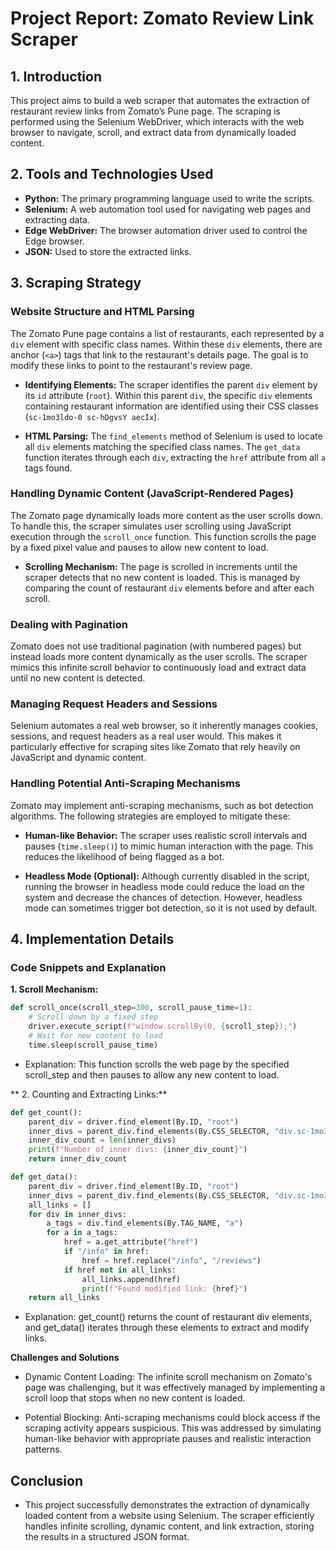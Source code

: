 # **Project Report: Zomato Review Link Scraper**

## **1. Introduction**
This project aims to build a web scraper that automates the extraction of restaurant review links from Zomato’s Pune page. The scraping is performed using the Selenium WebDriver, which interacts with the web browser to navigate, scroll, and extract data from dynamically loaded content.

## **2. Tools and Technologies Used**
- **Python:** The primary programming language used to write the scripts.
- **Selenium:** A web automation tool used for navigating web pages and extracting data.
- **Edge WebDriver:** The browser automation driver used to control the Edge browser.
- **JSON:** Used to store the extracted links.

## **3. Scraping Strategy**

### **Website Structure and HTML Parsing**
The Zomato Pune page contains a list of restaurants, each represented by a `div` element with specific class names. Within these `div` elements, there are anchor (`<a>`) tags that link to the restaurant's details page. The goal is to modify these links to point to the restaurant's review page.

- **Identifying Elements:**
  The scraper identifies the parent `div` element by its `id` attribute (`root`). Within this parent `div`, the specific `div` elements containing restaurant information are identified using their CSS classes (`sc-1mo3ldo-0 sc-hDgvsY aecIx`).

- **HTML Parsing:**
  The `find_elements` method of Selenium is used to locate all `div` elements matching the specified class names. The `get_data` function iterates through each `div`, extracting the `href` attribute from all `a` tags found.

### **Handling Dynamic Content (JavaScript-Rendered Pages)**
The Zomato page dynamically loads more content as the user scrolls down. To handle this, the scraper simulates user scrolling using JavaScript execution through the `scroll_once` function. This function scrolls the page by a fixed pixel value and pauses to allow new content to load.

- **Scrolling Mechanism:**
  The page is scrolled in increments until the scraper detects that no new content is loaded. This is managed by comparing the count of restaurant `div` elements before and after each scroll.

### **Dealing with Pagination**
Zomato does not use traditional pagination (with numbered pages) but instead loads more content dynamically as the user scrolls. The scraper mimics this infinite scroll behavior to continuously load and extract data until no new content is detected.

### **Managing Request Headers and Sessions**
Selenium automates a real web browser, so it inherently manages cookies, sessions, and request headers as a real user would. This makes it particularly effective for scraping sites like Zomato that rely heavily on JavaScript and dynamic content.

### **Handling Potential Anti-Scraping Mechanisms**
Zomato may implement anti-scraping mechanisms, such as bot detection algorithms. The following strategies are employed to mitigate these:

- **Human-like Behavior:**
  The scraper uses realistic scroll intervals and pauses (`time.sleep()`) to mimic human interaction with the page. This reduces the likelihood of being flagged as a bot.
  
- **Headless Mode (Optional):**
  Although currently disabled in the script, running the browser in headless mode could reduce the load on the system and decrease the chances of detection. However, headless mode can sometimes trigger bot detection, so it is not used by default.

## **4. Implementation Details**

### **Code Snippets and Explanation**

**1. Scroll Mechanism:**
```python
def scroll_once(scroll_step=300, scroll_pause_time=1):
    # Scroll down by a fixed step
    driver.execute_script(f"window.scrollBy(0, {scroll_step});")
    # Wait for new content to load
    time.sleep(scroll_pause_time)

```
- Explanation: This function scrolls the web page by the specified scroll_step and then pauses to allow any new content to load.

** 2. Counting and Extracting Links:**
```python
def get_count():
    parent_div = driver.find_element(By.ID, "root")
    inner_divs = parent_div.find_elements(By.CSS_SELECTOR, "div.sc-1mo3ldo-0.sc-hDgvsY.aecIx")
    inner_div_count = len(inner_divs)
    print(f"Number of inner divs: {inner_div_count}")
    return inner_div_count

def get_data():
    parent_div = driver.find_element(By.ID, "root")
    inner_divs = parent_div.find_elements(By.CSS_SELECTOR, "div.sc-1mo3ldo-0.sc-hDgvsY.aecIx")
    all_links = []
    for div in inner_divs:
        a_tags = div.find_elements(By.TAG_NAME, "a")
        for a in a_tags:
            href = a.get_attribute("href")
            if "/info" in href:
                href = href.replace("/info", "/reviews")
            if href not in all_links:
                all_links.append(href)
                print(f"Found modified link: {href}")
    return all_links
```
- Explanation: get_count() returns the count of restaurant div elements, and get_data() iterates through these elements to extract and modify links.

**Challenges and Solutions**
- Dynamic Content Loading: The infinite scroll mechanism on Zomato's page was challenging, but it was effectively managed by implementing a scroll loop that stops when no new content is loaded.

- Potential Blocking: Anti-scraping mechanisms could block access if the scraping activity appears suspicious. This was addressed by simulating human-like behavior with appropriate pauses and realistic interaction patterns.


## Conclusion
- This project successfully demonstrates the extraction of dynamically loaded content from a website using Selenium. The scraper efficiently handles infinite scrolling, dynamic content, and link extraction, storing the results in a structured JSON format.